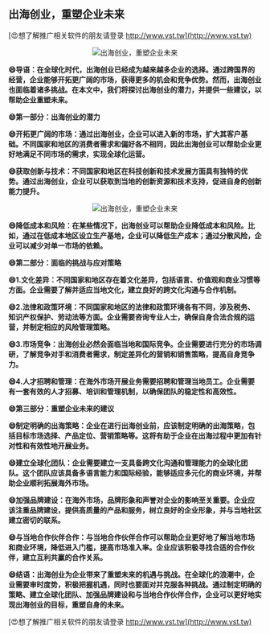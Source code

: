 ## **出海创业，重塑企业未来**

[😍想了解推广相关软件的朋友请登录 http://www.vst.tw](http://www.vst.tw)

 <center><img src="https://vst.tw/MP4/tuiguang/png/8.png" alt="出海创业，重塑企业未来"></center>

**😄导语：在全球化时代，出海创业已经成为越来越多企业的选择。通过跨国界的经营，企业能够开拓更广阔的市场，获得更多的机会和竞争优势。然而，出海创业也面临着诸多挑战。在本文中，我们将探讨出海创业的潜力，并提供一些建议，以帮助企业重塑未来。**

**😄第一部分：出海创业的潜力**

**😄开拓更广阔的市场：通过出海创业，企业可以进入新的市场，扩大其客户基础。不同国家和地区的消费者需求和偏好各不相同，因此出海创业可以帮助企业更好地满足不同市场的需求，实现全球化运营。**

**😄获取创新与技术：不同国家和地区在科技创新和技术发展方面具有独特的优势。通过出海创业，企业可以获取到当地的创新资源和技术支持，促进自身的创新能力提升。**

 <center><img src="https://vst.tw/MP4/tuiguang/png/2.png" alt="出海创业，重塑企业未来"></center>

**😄降低成本和风险：在某些情况下，出海创业可以帮助企业降低成本和风险。比如，通过在低成本地区设立生产基地，企业可以降低生产成本；通过分散风险，企业可以减少对单一市场的依赖。**

**😄第二部分：面临的挑战与应对策略**

**😄1.文化差异：不同国家和地区存在着文化差异，包括语言、价值观和商业习惯等方面。企业需要了解并适应当地文化，建立良好的跨文化沟通与合作机制。**

**😄2.法律和政策环境：不同国家和地区的法律和政策环境各有不同，涉及税务、知识产权保护、劳动法等方面。企业需要咨询专业人士，确保自身合法合规的运营，并制定相应的风险管理策略。**

**😄3.市场竞争：出海创业必然会面临当地和国际竞争。企业需要进行充分的市场调研，了解竞争对手和消费者需求，制定差异化的营销和销售策略，提高自身竞争力。**

**😄4.人才招聘和管理：在海外市场开展业务需要招聘和管理当地员工。企业需要有一套有效的人才招募、培训和管理机制，以确保团队的稳定性和高效性。**

**😄第三部分：重塑企业未来的建议**

**😄制定明确的出海策略：企业在进行出海创业前，应该制定明确的出海策略，包括目标市场选择、产品定位、营销策略等。这将有助于企业在出海过程中更加有针对性和有效性地开展业务。**

**😄建立全球化团队：企业需要建立一支具备跨文化沟通和管理能力的全球化团队。这个团队应该具备多语言能力和国际经验，能够适应多元化的商业环境，并帮助企业顺利拓展海外市场。**

**😄加强品牌建设：在海外市场，品牌形象和声誉对企业的影响至关重要。企业应该注重品牌建设，提供高质量的产品和服务，树立良好的企业形象，并与当地社区建立密切的联系。**

**😄与当地合作伙伴合作：与当地合作伙伴合作可以帮助企业更好地了解当地市场和商业环境，降低进入门槛，提高市场准入率。企业应该积极寻找合适的合作伙伴，建立互利共赢的合作关系。**

**😄结语：出海创业为企业带来了重塑未来的机遇与挑战。在全球化的浪潮中，企业需要审时度势，积极把握机遇，同时也要面对并克服各种挑战。通过制定明确的策略、建立全球化团队、加强品牌建设和与当地合作伙伴合作，企业可以更好地实现出海创业的目标，重塑自身的未来。**

[😍想了解推广相关软件的朋友请登录 http://www.vst.tw](http://www.vst.tw)



